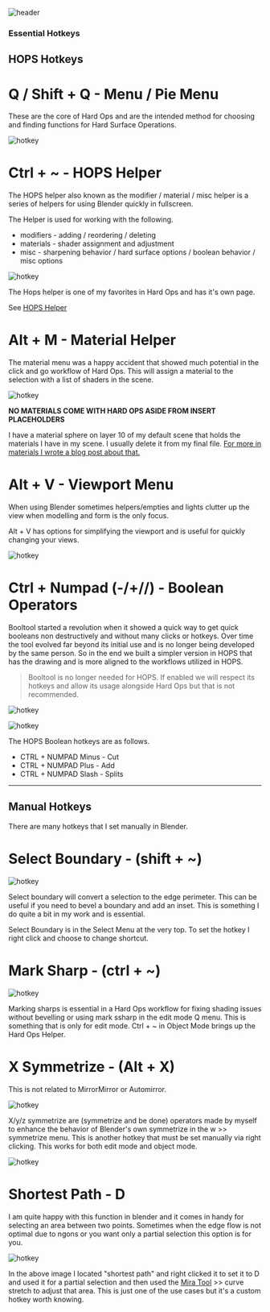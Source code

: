 ![header](img/banner.gif)

### Essential Hotkeys

## HOPS Hotkeys

# Q / Shift + Q - Menu / Pie Menu

These are the core of Hard Ops and are the intended  method for choosing and finding functions for Hard Surface Operations.

![hotkey](img/hotkeys/h4.gif)

# Ctrl + ~ - HOPS Helper

The HOPS helper also known as the modifier / material / misc helper is a series of helpers for using Blender quickly in fullscreen.

The Helper is used for working with the following.
- modifiers - adding / reordering / deleting
- materials - shader assignment and adjustment
- misc - sharpening behavior / hard surface options / boolean behavior / misc options


![hotkey](img/hotkeys/h5.gif)

The Hops helper is one of my favorites in Hard Ops and has it's own page.

See [HOPS Helper](helper.md)

# Alt + M - Material Helper

The material menu was a happy accident that showed much potential in the click and go workflow of Hard Ops.
This will assign a material to the selection with a list of shaders in the scene.

![hotkey](img/hotkeys/h6.gif)

**NO MATERIALS COME WITH HARD OPS ASIDE FROM INSERT PLACEHOLDERS**

I have a material sphere on layer 10 of my default scene that holds the materials I have in my scene. I usually delete it from my final file. [For more in materials I wrote a blog post about that.](https://masterxeon1001.com/2016/03/31/setting-up-blender-for-success/)


# Alt + V - Viewport Menu

When using Blender sometimes helpers/empties and lights clutter up the view when modelling and form is the only focus.

Alt + V has options for simplifying the viewport and is useful for quickly changing your views.

![hotkey](img/hotkeys/h7.gif)

# Ctrl + Numpad (-/+//) - Boolean Operators

Booltool started a revolution when it showed a quick way to get quick booleans non destructively and without many clicks or hotkeys. Over time the tool evolved far beyond its initial use and is no longer being developed by the same person. So in the end we built a simpler version in HOPS that has the drawing and is more aligned to the workflows utilized in HOPS.

>  Booltool is no longer needed for HOPS. If enabled we will respect its hotkeys and allow its usage alongside Hard Ops but that is not recommended.

![hotkey](img/hotkeys/h9.gif)

![hotkey](img/hotkeys/h8.gif)

The HOPS Boolean hotkeys are as follows.
- CTRL + NUMPAD Minus - Cut
- CTRL + NUMPAD Plus - Add
- CTRL + NUMPAD Slash - Splits

---

## Manual Hotkeys

There are many hotkeys that I set manually in Blender.

# Select Boundary - (shift + ~)

![hotkey](img/hotkeys/h1.gif)

Select boundary will convert a selection to the edge perimeter. This can be useful if you need to bevel a boundary and add an inset. This is something I do quite a bit in my work and is essential.

Select Boundary is in the Select Menu at the very top. To set the hotkey I right click and choose to change shortcut.

# Mark Sharp - (ctrl + ~)

![hotkey](img/hotkeys/h2.gif)

Marking sharps is essential in a Hard Ops workflow for fixing shading issues without bevelling or using mark ssharp in the edit mode Q menu. This is something that is only for edit mode. Ctrl + ~ in Object Mode brings up the Hard Ops Helper.

# X Symmetrize - (Alt + X)

This is not related to MirrorMirror or Automirror.

![hotkey](img/hotkeys/h3.gif)

X/y/z symmetrize are (symmetrize and be done) operators made by myself to enhance the behavior of Blender's own symmetrize in the w >> symmetrize menu. This is another hotkey that must be set manually via right clicking. This works for both edit mode and object mode.

![hotkey](img/hotkeys/h10.gif)



# Shortest Path - D

I am quite happy with this function in blender and it comes in handy for selecting an area between two points. Sometimes when the edge flow is not optimal due to ngons or you want only a partial selection this option is for you.

![hotkey](img/hotkeys/h11.gif)

In the above image I located "shortest path" and right clicked it to set it to D and used it for a partial selection and then used the [Mira Tool](http://blenderartists.org/forum/showthread.php?366107-MiraTools) >> curve stretch to adjust that area. This is just one of the use cases but it's a custom hotkey worth knowing.
